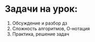 # Задачи на урок:
1. Обсуждение и разбор дз
2. Сложность алгоритмов, О-нотация
3. Практика, решение задач











